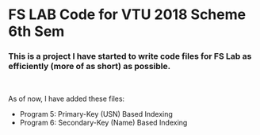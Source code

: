 # FS LAB Code for VTU 2018 Scheme 6th Sem

### This is a project I have started to write code files for FS Lab as efficiently (more of as short) as possible.

<br>

As of now, I have added these files:
- Program 5: Primary-Key (USN) Based Indexing
- Program 6: Secondary-Key (Name) Based Indexing

